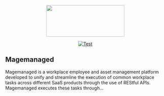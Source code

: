 <p align='center'>
  <a href='https://github.com/magemanaged'>
    <img src='https://user-images.githubusercontent.com/40064946/165388455-62700757-2e58-485f-9c35-14475e3a8d45.svg' width='70%' height='100'/>
  </a>
</p>

<div align="center">
  
  <a href="">![Test](https://github.com/magemanaged/magemanaged-webapp/actions/workflows/integration.yml/badge.svg)</a>
  
</div>
  
## Magemanaged

Magemanaged is a workplace employee and asset management platform developed to unify and streamline the execution of common workplace tasks across different SaaS products through the use of REStful APIs. Magemanaged executes these tasks through...
